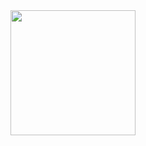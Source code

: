 <img src='https://rotek.fr/wp-content/uploads/abonnement-openclassrooms-gratuit-1920x1080.jpg' width=200x />
